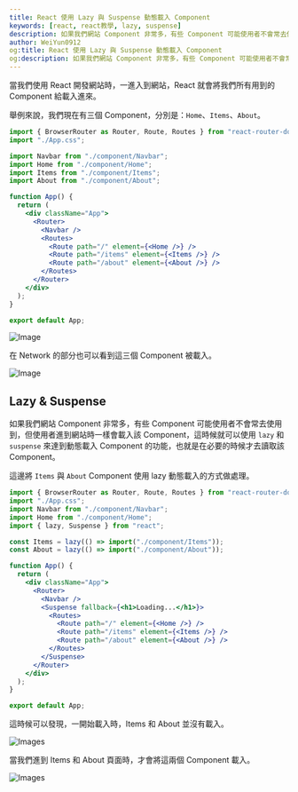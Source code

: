 ```yaml
---
title: React 使用 Lazy 與 Suspense 動態載入 Component
keywords: [react, react教學, lazy, suspense]
description: 如果我們網站 Component 非常多，有些 Component 可能使用者不會常去使用到，但使用者進到網站時一樣會載入該 Component，這時候就可以使用 lazy 和 suspense 來達到動態載入 Component 的功能，
author: WeiYun0912
og:title: React 使用 Lazy 與 Suspense 動態載入 Component
og:description: 如果我們網站 Component 非常多，有些 Component 可能使用者不會常去使用到，但使用者進到網站時一樣會載入該 Component，這時候就可以使用 lazy 和 suspense 來達到動態載入 Component 的功能，
---
```


當我們使用 React 開發網站時，一進入到網站，React 就會將我們所有用到的 Component 給載入進來。

舉例來說，我們現在有三個 Component，分別是：`Home`、`Items`、`About`。

```jsx title='App.jsx' showLineNumbers
import { BrowserRouter as Router, Route, Routes } from "react-router-dom";
import "./App.css";

import Navbar from "./component/Navbar";
import Home from "./component/Home";
import Items from "./component/Items";
import About from "./component/About";

function App() {
  return (
    <div className="App">
      <Router>
        <Navbar />
        <Routes>
          <Route path="/" element={<Home />} />
          <Route path="/items" element={<Items />} />
          <Route path="/about" element={<About />} />
        </Routes>
      </Router>
    </div>
  );
}

export default App;
```

![Image](https://i.imgur.com/2e77XKH.png)

在 Network 的部分也可以看到這三個 Component 被載入。

![Image](https://i.imgur.com/utSxLVU.png)

## Lazy & Suspense

如果我們網站 Component 非常多，有些 Component 可能使用者不會常去使用到，但使用者進到網站時一樣會載入該 Component，這時候就可以使用 `lazy` 和 `suspense` 來達到動態載入 Component 的功能，也就是在必要的時候才去讀取該 Component。

這邊將 `Items` 與 `About` Component 使用 lazy 動態載入的方式做處理。

```jsx title='App.jsx' showLineNumbers
import { BrowserRouter as Router, Route, Routes } from "react-router-dom";
import "./App.css";
import Navbar from "./component/Navbar";
import Home from "./component/Home";
import { lazy, Suspense } from "react";

const Items = lazy(() => import("./component/Items"));
const About = lazy(() => import("./component/About"));

function App() {
  return (
    <div className="App">
      <Router>
        <Navbar />
        <Suspense fallback={<h1>Loading...</h1>}>
          <Routes>
            <Route path="/" element={<Home />} />
            <Route path="/items" element={<Items />} />
            <Route path="/about" element={<About />} />
          </Routes>
        </Suspense>
      </Router>
    </div>
  );
}

export default App;
```

這時候可以發現，一開始載入時，Items 和 About 並沒有載入。

![Images](https://i.imgur.com/QK5k6dP.gif)

當我們進到 Items 和 About 頁面時，才會將這兩個 Component 載入。

![Images](https://i.imgur.com/3akZ9FG.gif)

